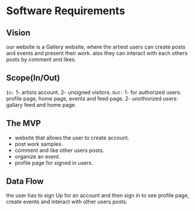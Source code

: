 # Software Requirements

## Vision

our website is a Gallery website, where the artiest users can create posts and events and present  their work. also they can interact with each
others posts by comment and likes.

## Scope(In/Out)

`In:`
    1- artists account.
    2- unsigned visitors.
`Out:`
    1- for authorized users: profile page, home page, events and feed page.
    2- unothorized users:  gallary feed and home page.

## The MVP

- website that allows the user to create account.
- post work samples.
- comment and like other users posts.
- organize an event.
- profile page for signed in users.
  
## Data Flow

the user has to sign Up for an account and then sign in to see profile page, create events and interact with other users posts.
